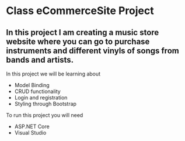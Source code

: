 # Class eCommerceSite Project

## In this project I am creating a music store website where you can go to purchase instruments and different vinyls of songs from bands and artists.

In this project we will be learning about 
- Model Binding
- CRUD functionality 
- Login and registration
- Styling through Bootstrap

To run this project you will need
- ASP.NET Core
- Visual Studio


